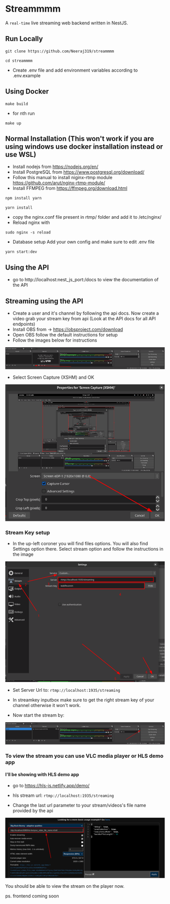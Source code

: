 # Streammmm

A `real-time` live streaming web backend written in NestJS.

## Run Locally

```
git clone https://github.com/Neeraj319/streammmm
```

```
cd streammmm
```

- Create .env file and add environment variables according to .env.example

## Using Docker

```
make build
```

- for nth run

```
make up
```

## Normal Installation (This won't work if you are using windows use docker installation instead or use WSL)

- Install nodejs from https://nodejs.org/en/
- Install PostgreSQL from https://www.postgresql.org/download/
- Follow this manual to install niginx-rtmp module https://github.com/arut/nginx-rtmp-module/
- Install FFMPEG from https://ffmpeg.org/download.html

```
npm install yarn
```

```
yarn install
```

- copy the nginx.conf file present in rtmp/ folder and add it to /etc/nginx/
- Reload nginx with

```
sudo nginx -s reload
```

- Database setup
  Add your own config and make sure to edit .env file

```
yarn start:dev
```

## Using the API

- go to http://localhost:nest_js_port:/docs to view the documentation of the API

## Streaming using the API

- Create a user and it's channel by following the api docs. Now create a video grab your stream key from api (Look at the API docs for all API endpoints)
- Install OBS from -> https://obsproject.com/download
- Open OBS follow the default instructions for setup
- Follow the images below for instructions

![alt text](/images/img_1.png)
- Select Screen Capture (XSHM) and OK

![alt text](/images/img_2.png)

### Stream Key setup 
- In the up-left coroner you will find files options. You will also find Settings option there. Select stream option and follow the instructions in the image 

![alt text](/images/img_3.png)
- Set Server Url to: `rtmp://localhost:1935/streaming`
- In streamkey inputbox make sure to get the right stream key of your channel otherwise it won't work.

- Now start the stream by:

![alt text](/images/img_4.png)

### To view the stream you can use VLC media player or HLS demo app
####  I'll be showing with HLS demo app

- go to https://hls-js.netlify.app/demo/ 

- hls stream url: `rtmp://localhost:1935/streaming` 

- Change the last url parameter to your stream/videos's file name provided by the api


![alt text](/images/img_5.png)

You should be able to view the stream on the player now.

ps. frontend coming soon